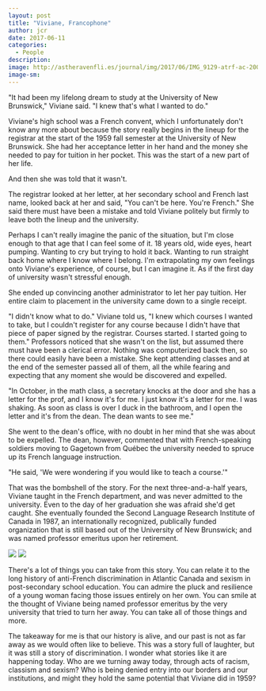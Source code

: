 ```yaml
---
layout: post
title: "Viviane, Francophone"
author: jcr
date: 2017-06-11
categories:
  - People
description: 
image: http://astheravenfli.es/journal/img/2017/06/IMG_9129-atrf-ac-2000-web.jpg
image-sm:
---
```


"It had been my lifelong dream to study at the University of New Brunswick," Viviane said. "I knew that's what I wanted to do."

Viviane's high school was a French convent, which I unfortunately don't know any more about because the story really begins in the lineup for the registrar at the start of the 1959 fall semester at the University of New Brunswick. She had her acceptance letter in her hand and the money she needed to pay for tuition in her pocket. This was the start of a new part of her life.

And then she was told that it wasn't.

The registrar looked at her letter, at her secondary school and French last name, looked back at her and said, "You can't be here. You're French." She said there must have been a mistake and told Viviane politely but firmly to leave both the lineup and the university.

Perhaps I can't really imagine the panic of the situation, but I'm close enough to that age that I can feel some of it. 18 years old, wide eyes, heart pumping. Wanting to cry but trying to hold it back. Wanting to run straight back home where I know where I belong. I'm extrapolating my own feelings onto Viviane's experience, of course, but I can imagine it. As if the first day of university wasn't stressful enough.

She ended up convincing another administrator to let her pay tuition. Her entire claim to placement in the university came down to a single receipt.

"I didn't know what to do." Viviane told us, "I knew which courses I wanted to take, but I couldn't register for any course because I didn't have that piece of paper signed by the registrar. Courses started. I started going to them." Professors noticed that she wasn't on the list, but assumed there must have been a clerical error. Nothing was computerized back then, so there could easily have been a mistake. She kept attending classes and at the end of the semester passed all of them, all the while fearing and expecting that any moment she would be discovered and expelled.

"In October, in the math class, a secretary knocks at the door and she has a letter for the prof, and I know it's for me. I just know it's a letter for me. I was shaking. As soon as class is over I duck in the bathroom, and I open the letter and it's from the dean. The dean wants to see me."

She went to the dean's office, with no doubt in her mind that she was about to be expelled. The dean, however, commented that with French-speaking soldiers moving to Gagetown from Québec the university needed to spruce up its French language instruction. 

"He said, 'We were wondering if you would like to teach a course.'"

That was the bombshell of the story. For the next three-and-a-half years, Viviane taught in the French department, and was never admitted to the university. Even to the day of her graduation she was afraid she'd get caught. She eventually founded the Second Language Research Institute of Canada in 1987, an internationally recognized, publically funded organization that is still based out of the University of New Brunswick; and was named professor emeritus upon her retirement.

<img src="http://astheravenfli.es/journal/img/2017/06/IMG_3277-atrf-jcr-2000-web.jpg">

<img src="http://astheravenfli.es/journal/img/2017/06/IMG_3295-atrf-jcr-2000-web.jpg">

There's a lot of things you can take from this story. You can relate it to the long history of anti-French discrimination in Atlantic Canada and sexism in post-secondary school education. You can admire the pluck and resilience of a young woman facing those issues entirely on her own. You can smile at the thought of Viviane being named professor emeritus by the very university that tried to turn her away. You can take all of those things and more. 

The takeaway for me is that our history is alive, and our past is not as far away as we would often like to believe. This was a story full of laughter, but it was still a story of discrimination. I wonder what stories like it are happening today. Who are we turning away today, through acts of racism, classism and sexism? Who is being denied entry into our borders and our institutions, and might they hold the same potential that Viviane did in 1959?